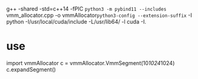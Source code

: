 g++ -shared -std=c++14 -fPIC `python3 -m pybind11 --includes` vmm_allocator.cpp -o vmmAllocator`python3-config --extension-suffix` -I python -I/usr/local/cuda/include -L/usr/lib64/ -l cuda -I.

# use
import vmmAllocator
c = vmmAllocator.VmmSegment(10*1024*1024)
c.expandSegment()
